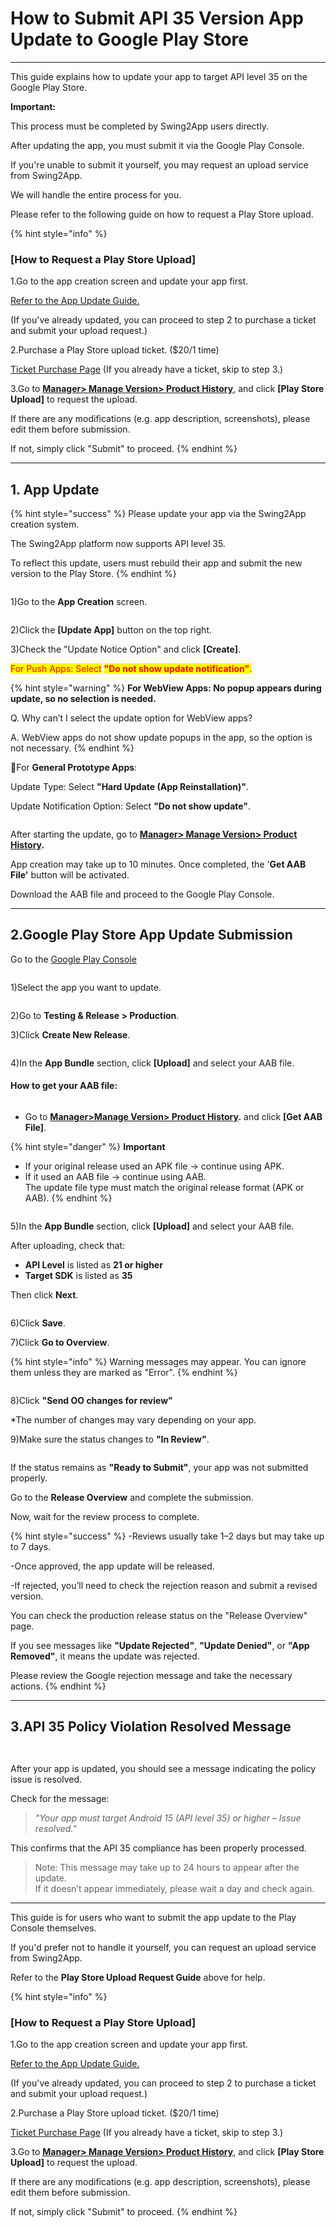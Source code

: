# How to Submit API 35 Version App Update to Google Play Store

***

This guide explains how to update your app to target API level 35 on the Google Play Store.

**Important:**

This process must be completed by Swing2App users directly.&#x20;

After updating the app, you must submit it via the Google Play Console.

If you're unable to submit it yourself, you may request an upload service from Swing2App.&#x20;

We will handle the entire process for you.

Please refer to the following guide on how to request a Play Store upload.

{% hint style="info" %}
### \[How to Request a Play Store Upload]

1.Go to the app creation screen and update your app first.

[Refer to the App Update Guide.](https://documentation.swing2app.com/manual/v3/step4-complete-app-creation/how-to-update-an-app)

(If you've already updated, you can proceed to step 2 to purchase a ticket and submit your upload request.)

2.Purchase a Play Store upload ticket. ($20/1 time)

[Ticket Purchase Page](https://www.swing2app.com/view/order_info_action?product_id=4) (If you already have a ticket, skip to step 3.)

3.Go to [**Manager> Manage Version> Product History**](https://www.swing2app.com/view/app_work_history), and click **\[Play Store Upload]** to request the upload.

If there are any modifications (e.g. app description, screenshots), please edit them before submission.

If not, simply click "Submit" to proceed.
{% endhint %}



***



## **1. App Update**

{% hint style="success" %}
Please update your app via the Swing2App creation system.

The Swing2App platform now supports API level 35.

To reflect this update, users must rebuild their app and submit the new version to the Play Store.
{% endhint %}

<figure><img src="../../.gitbook/assets/앱제작en.png" alt=""><figcaption></figcaption></figure>

1\)Go to the **App Creation** screen.



<figure><img src="../../.gitbook/assets/앱제작1en.png" alt=""><figcaption></figcaption></figure>

2\)Click the **\[Update App]** button on the top right.

3\)Check the "Update Notice Option" and click **\[Create]**.

<mark style="color:red;">For Push Apps: Select</mark> <mark style="color:red;"></mark><mark style="color:red;">**"Do not show update notification"**</mark><mark style="color:red;">.</mark>

{% hint style="warning" %}
**For WebView Apps: No popup appears during update, so no selection is needed.**



Q. Why can’t I select the update option for WebView apps?

A. WebView apps do not show update popups in the app, so the option is not necessary.
{% endhint %}



📢For **General Prototype Apps**:



Update Type: Select **"Hard Update (App Reinstallation)"**.

Update Notification Option: Select **"Do not show update"**.

<figure><img src="../../.gitbook/assets/앱제작2en.png" alt=""><figcaption></figcaption></figure>

After starting the update, go to [**Manager> Manage Version> Product History**](https://www.swing2app.com/view/app_work_history)**.**

App creation may take up to 10 minutes. Once completed, the '**Get AAB File'** button will be activated.

Download the AAB file and proceed to the Google Play Console.

***



## **2.Google Play Store App Update Submission**

Go to the [Google Play Console](https://play.google.com/console/u/0/developers)

<figure><img src="../../.gitbook/assets/image (25).png" alt=""><figcaption></figcaption></figure>

1\)Select the app you want to update.



<figure><img src="../../.gitbook/assets/image (26).png" alt=""><figcaption></figcaption></figure>

2\)Go to **Testing & Release > Production**.

3\)Click **Create New Release**.



<figure><img src="../../.gitbook/assets/image (27).png" alt=""><figcaption></figcaption></figure>

4\)In the **App Bundle** section, click **\[Upload]** and select your AAB file.



#### How to get your AAB file:

<figure><img src="../../.gitbook/assets/앱제작2en.png" alt=""><figcaption></figcaption></figure>



* Go to  [**Manager>Manage Version> Product History**](https://www.swing2app.com/view/app_work_history)**.** and click **\[Get AAB File]**.

{% hint style="danger" %}
**Important**

* If your original release used an APK file → continue using APK.
* If it used an AAB file → continue using AAB.\
  The update file type must match the original release format (APK or AAB).
{% endhint %}

<figure><img src="../../.gitbook/assets/image (28).png" alt=""><figcaption></figcaption></figure>

5\)In the **App Bundle** section, click **\[Upload]** and select your AAB file.

After uploading, check that:

* **API Level** is listed as **21 or higher**
* **Target SDK** is listed as **35**

Then click **Next**.



<figure><img src="../../.gitbook/assets/image (29).png" alt=""><figcaption></figcaption></figure>

6\)Click **Save**.

7\)Click **Go to Overview**.

{% hint style="info" %}
Warning messages may appear. You can ignore them unless they are marked as "Error".
{% endhint %}



<figure><img src="../../.gitbook/assets/image (30).png" alt=""><figcaption></figcaption></figure>

8\)Click **"Send OO changes for review"**

\*The number of changes may vary depending on your app.

9\)Make sure the status changes to **"In Review"**.

<figure><img src="../../.gitbook/assets/image (31).png" alt=""><figcaption></figcaption></figure>

If the status remains as **"Ready to Submit"**, your app was not submitted properly.&#x20;

Go to the **Release Overview** and complete the submission.

Now, wait for the review process to complete.

{% hint style="success" %}
-Reviews usually take 1–2 days but may take up to 7 days.

-Once approved, the app update will be released.

-If rejected, you’ll need to check the rejection reason and submit a revised version.

You can check the production release status on the "Release Overview" page.

If you see messages like **"Update Rejected"**, **"Update Denied"**, or **"App Removed"**, it means the update was rejected.&#x20;

Please review the Google rejection message and take the necessary actions.
{% endhint %}

***



## **3.API 35 Policy Violation Resolved Message**

<div align="left"><figure><img src="../../.gitbook/assets/APIen.png" alt=""><figcaption></figcaption></figure></div>

<figure><img src="../../.gitbook/assets/API2en.png" alt=""><figcaption></figcaption></figure>

After your app is updated, you should see a message indicating the policy issue is resolved.

Check for the message:

> _"Your app must target Android 15 (API level 35) or higher – Issue resolved."_

This confirms that the API 35 compliance has been properly processed.

> Note: This message may take up to 24 hours to appear after the update.\
> If it doesn’t appear immediately, please wait a day and check again.

***



This guide is for users who want to submit the app update to the Play Console themselves.

If you'd prefer not to handle it yourself, you can request an upload service from Swing2App.

Refer to the **Play Store Upload Request Guide** above for help.

{% hint style="info" %}
### \[How to Request a Play Store Upload]

1.Go to the app creation screen and update your app first.

[Refer to the App Update Guide.](https://documentation.swing2app.com/manual/v3/step4-complete-app-creation/how-to-update-an-app)

(If you've already updated, you can proceed to step 2 to purchase a ticket and submit your upload request.)

2.Purchase a Play Store upload ticket. ($20/1 time)

[Ticket Purchase Page](https://www.swing2app.com/view/order_info_action?product_id=4) (If you already have a ticket, skip to step 3.)

3.Go to [**Manager> Manage Version> Product History**](https://www.swing2app.com/view/app_work_history), and click **\[Play Store Upload]** to request the upload.

If there are any modifications (e.g. app description, screenshots), please edit them before submission.

If not, simply click "Submit" to proceed.
{% endhint %}



